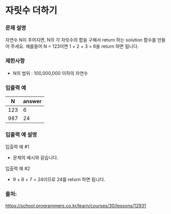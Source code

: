 # 자릿수 더하기

### 문제 설명
자연수 N이 주어지면, N의 각 자릿수의 합을 구해서 return 하는 solution 함수를 만들어 주세요.
예를들어 N = 123이면 1 + 2 + 3 = 6을 return 하면 됩니다.

### 제한사항
- N의 범위 : 100,000,000 이하의 자연수

### 입출력 예
|N|	answer|
|---|---|
|123|	6|
|987|	24|

### 입출력 예 설명
입출력 예 #1
- 문제의 예시와 같습니다.

입출력 예 #2
- 9 + 8 + 7 = 24이므로 24를 return 하면 됩니다.

### 출처:
https://school.programmers.co.kr/learn/courses/30/lessons/12931
